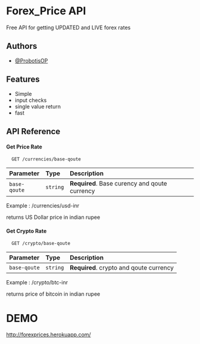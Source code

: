 
# Forex_Price API

Free API for getting UPDATED and LIVE forex rates




## Authors

- [@ProbotisOP](https://www.github.com/ProbotisOP)


## Features

- Simple 
- input checks
- single value return 
- fast 


## API Reference

#### Get Price Rate 

```http
  GET /currencies/base-qoute
```

| Parameter | Type     | Description                |
| :-------- | :------- | :------------------------- |
| `base-qoute` | `string` | **Required**. Base curency and qoute currency

Example : /currencies/usd-inr

returns US Dollar price in indian rupee


#### Get Crypto Rate 

```http
  GET /crypto/base-qoute
```

| Parameter | Type     | Description                |
| :-------- | :------- | :------------------------- |
| `base-qoute` | `string` | **Required**.  crypto and qoute currency

Example : /crypto/btc-inr

returns price of bitcoin in indian rupee



# DEMO 

http://forexprices.herokuapp.com/


